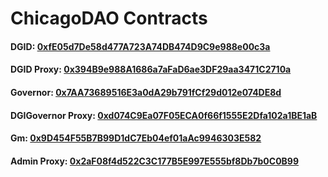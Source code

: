# ChicagoDAO Contracts

#### DGID: [0xfE05d7De58d477A723A74DB474D9C9e988e00c3a](https://polygonscan.com/address/0xfE05d7De58d477A723A74DB474D9C9e988e00c3a)
#### DGID Proxy: [0x394B9e988A1686a7aFaD6ae3DF29aa3471C2710a](https://polygonscan.com/address/0x394B9e988A1686a7aFaD6ae3DF29aa3471C2710a)
#### Governor: [0x7AA73689516E3a0dA29b791fCf29d012e074DE8d](https://polygonscan.com/address/0x7AA73689516E3a0dA29b791fCf29d012e074DE8d)
#### DGIGovernor Proxy: [0xd074C9Ea07F05ECA0f66f1555E2Dfa102a1BE1aB](0xd074C9Ea07F05ECA0f66f1555E2Dfa102a1BE1aB)
#### Gm: [0x9D454F55B7B99D1dC7Eb04ef01aAc9946303E582](0x9D454F55B7B99D1dC7Eb04ef01aAc9946303E582)
#### Admin Proxy: [0x2aF08f4d522C3C177B5E997E555bf8Db7b0C0B99](0x2aF08f4d522C3C177B5E997E555bf8Db7b0C0B99)
